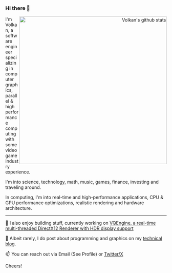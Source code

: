 ### Hi there 👋

<p align="right">
  <a href="https://github.com/anuraghazra/github-readme-stats">
    <img width="460" align="right" alt="Volkan's github stats" src="https://github-readme-stats.vercel.app/api?username=vilbeyli&theme=dark&show_icons=true" />
  </a>
</p>

I'm Volkan, a software engineer specializing in computer graphics, parallel & high performance computing with some video game industry experience.

I'm into science, technology, math, music, games, finance, investing and traveling around.

In computing, I'm into real-time and high-performance applications, CPU & GPU performance optimizations, realistic rendering and hardware architecture.

----


🔭 I also enjoy building stuff, currently working on [VQEngine, a real-time multi-threaded DirectX12 Renderer with HDR display support](https://github.com/vilbeyli/VQEngine/)

💬 Albeit rarely, I do post about programming and graphics on my [technical blog](https://vilbeyli.github.io/).

📫 You can reach out via Email (See Profile) or [Twitter/X](https://twitter.com/Varaquilex)

Cheers!

<!--
**vilbeyli/vilbeyli** is a ✨ _special_ ✨ repository because its `README.md` (this file) appears on your GitHub profile.

Here are some ideas to get you started:

- 🔭 I’m currently working on ...
- 🌱 I’m currently learning ...
- 👯 I’m looking to collaborate on ...
- 🤔 I’m looking for help with ...
- 💬 Ask me about ...
- 📫 How to reach me: ...
- 😄 Pronouns: ...
- ⚡ Fun fact: ...
-->
